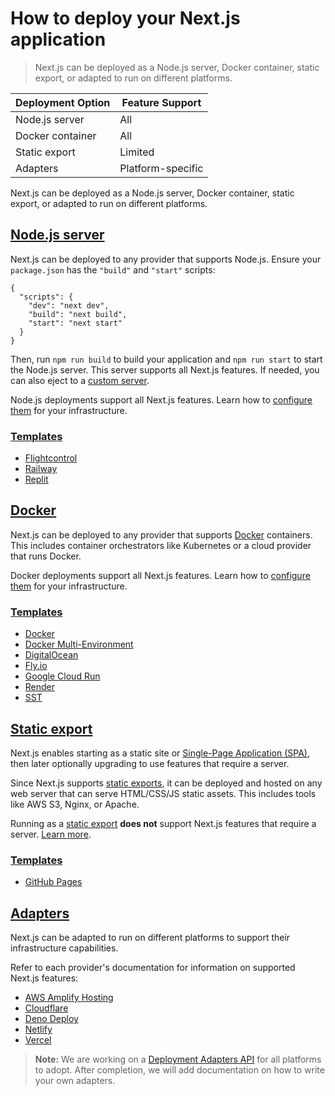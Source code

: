 # How to deploy your Next.js application

> Next.js can be deployed as a Node.js server, Docker container, static export, or adapted to run on different platforms.

| Deployment Option | Feature Support   |
| ----------------- | ----------------- |
| Node.js server    | All               |
| Docker container  | All               |
| Static export     | Limited           |
| Adapters          | Platform-specific |

Next.js can be deployed as a Node.js server, Docker container, static export, or adapted to run on different platforms.

## [Node.js server](#nodejs-server)

Next.js can be deployed to any provider that supports Node.js. Ensure your `package.json` has the `"build"` and `"start"` scripts:

    {
      "scripts": {
        "dev": "next dev",
        "build": "next build",
        "start": "next start"
      }
    }

Then, run `npm run build` to build your application and `npm run start` to start the Node.js server. This server supports all Next.js features. If needed, you can also eject to a [custom server](/docs/app/guides/custom-server).

Node.js deployments support all Next.js features. Learn how to [configure them](/docs/app/guides/self-hosting) for your infrastructure.

### [Templates](#templates)

*   [Flightcontrol](https://github.com/nextjs/deploy-flightcontrol)
*   [Railway](https://github.com/nextjs/deploy-railway)
*   [Replit](https://github.com/nextjs/deploy-replit)

## [Docker](#docker)

Next.js can be deployed to any provider that supports [Docker](https://www.docker.com/) containers. This includes container orchestrators like Kubernetes or a cloud provider that runs Docker.

Docker deployments support all Next.js features. Learn how to [configure them](/docs/app/guides/self-hosting) for your infrastructure.

### [Templates](#templates-1)

*   [Docker](https://github.com/vercel/next.js/tree/canary/examples/with-docker)
*   [Docker Multi-Environment](https://github.com/vercel/next.js/tree/canary/examples/with-docker-multi-env)
*   [DigitalOcean](https://github.com/nextjs/deploy-digitalocean)
*   [Fly.io](https://github.com/nextjs/deploy-fly)
*   [Google Cloud Run](https://github.com/nextjs/deploy-google-cloud-run)
*   [Render](https://github.com/nextjs/deploy-render)
*   [SST](https://github.com/nextjs/deploy-sst)

## [Static export](#static-export)

Next.js enables starting as a static site or [Single-Page Application (SPA)](/docs/app/guides/single-page-applications), then later optionally upgrading to use features that require a server.

Since Next.js supports [static exports](/docs/app/guides/static-exports), it can be deployed and hosted on any web server that can serve HTML/CSS/JS static assets. This includes tools like AWS S3, Nginx, or Apache.

Running as a [static export](/docs/app/guides/static-exports) **does not** support Next.js features that require a server. [Learn more](about:/docs/app/guides/static-exports#unsupported-features).

### [Templates](#templates-2)

*   [GitHub Pages](https://github.com/nextjs/deploy-github-pages)

## [Adapters](#adapters)

Next.js can be adapted to run on different platforms to support their infrastructure capabilities.

Refer to each provider's documentation for information on supported Next.js features:

*   [AWS Amplify Hosting](https://docs.amplify.aws/nextjs/start/quickstart/nextjs-app-router-client-components)
*   [Cloudflare](https://developers.cloudflare.com/workers/frameworks/framework-guides/nextjs)
*   [Deno Deploy](https://docs.deno.com/examples/next_tutorial)
*   [Netlify](https://docs.netlify.com/frameworks/next-js/overview/#next-js-support-on-netlify)
*   [Vercel](https://vercel.com/docs/frameworks/nextjs)

> **Note:** We are working on a [Deployment Adapters API](https://github.com/vercel/next.js/discussions/77740) for all platforms to adopt. After completion, we will add documentation on how to write your own adapters.
